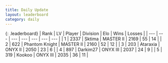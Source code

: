 ```yaml
---
title: Daily Update
layout: leaderboard
category: daily
---
```


{: .leaderboard}
| Rank | LV | Player | Division | Elo | Wins | Losses |
| --- | --- | --- | --- | --- | --- | --- |
| <span data-change="1">1</span> | 2337 | <span title="ID: 353063">Sktima</span> | MASTER II | <span data-change="62">2169</span> | <span data-change="15">55</span> | <span data-change="4">14</span> |
| <span data-change="-1">2</span> | 622 | <span title="ID: 742939">Phantom Knight</span> | MASTER II | <span data-change="5">2160</span> | <span data-change="1">52</span> | <span data-change="0">12</span> |
| <span data-change="1">3</span> | 203 | <span title="ID: 745153">Ataraxia</span> | ONYX II | <span data-change="50">2050</span> | <span data-change="9">23</span> | <span data-change="3">6</span> |
| <span data-change="2">4</span> | 897 | <span title="ID: 694036">Darkim27</span> | ONYX III | <span data-change="59">2037</span> | <span data-change="10">24</span> | <span data-change="3">9</span> |
| <span data-change="-2">5</span> | 319 | <span title="ID: 598288">Kookoo</span> | ONYX III | <span data-change="26">2035</span> | <span data-change="10">36</span> | <span data-change="6">11</span> |
